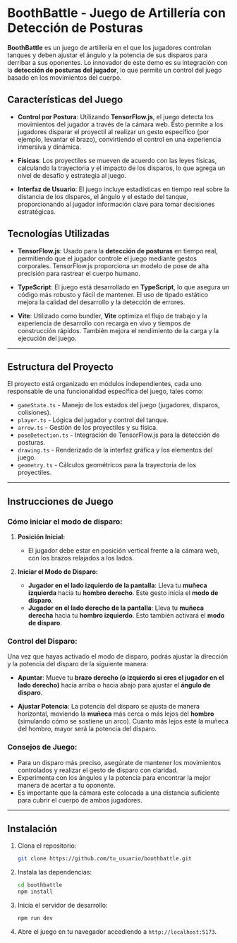 # **BoothBattle - Juego de Artillería con Detección de Posturas**

**BoothBattle** es un juego de artillería en el que los jugadores controlan tanques y deben ajustar el ángulo y la potencia de sus disparos para derribar a sus oponentes. Lo innovador de este demo es su integración con la **detección de posturas del jugador**, lo que permite un control del juego basado en los movimientos del cuerpo.

## **Características del Juego**

- **Control por Postura**: Utilizando **TensorFlow.js**, el juego detecta los movimientos del jugador a través de la cámara web. Esto permite a los jugadores disparar el proyectil al realizar un gesto específico (por ejemplo, levantar el brazo), convirtiendo el control en una experiencia inmersiva y dinámica.
  
- **Físicas**: Los proyectiles se mueven de acuerdo con las leyes físicas, calculando la trayectoria y el impacto de los disparos, lo que agrega un nivel de desafío y estrategia al juego.

- **Interfaz de Usuario**: El juego incluye estadísticas en tiempo real sobre la distancia de los disparos, el ángulo y el estado del tanque, proporcionando al jugador información clave para tomar decisiones estratégicas.

## **Tecnologías Utilizadas**

- **TensorFlow.js**: Usado para la **detección de posturas** en tiempo real, permitiendo que el jugador controle el juego mediante gestos corporales. TensorFlow.js proporciona un modelo de pose de alta precisión para rastrear el cuerpo humano.

- **TypeScript**: El juego está desarrollado en **TypeScript**, lo que asegura un código más robusto y fácil de mantener. El uso de tipado estático mejora la calidad del desarrollo y la detección de errores.

- **Vite**: Utilizado como bundler, **Vite** optimiza el flujo de trabajo y la experiencia de desarrollo con recarga en vivo y tiempos de construcción rápidos. También mejora el rendimiento de la carga y la ejecución del juego.

---

## **Estructura del Proyecto**

El proyecto está organizado en módulos independientes, cada uno responsable de una funcionalidad específica del juego, tales como:

- `gameState.ts` - Manejo de los estados del juego (jugadores, disparos, colisiones).
- `player.ts` - Lógica del jugador y control del tanque.
- `arrow.ts` - Gestión de los proyectiles y su física.
- `poseDetection.ts` - Integración de TensorFlow.js para la detección de posturas.
- `drawing.ts` - Renderizado de la interfaz gráfica y los elementos del juego.
- `geometry.ts` - Cálculos geométricos para la trayectoria de los proyectiles.

--- 

## **Instrucciones de Juego**

### **Cómo iniciar el modo de disparo:**

1. **Posición Inicial:**
   - El jugador debe estar en posición vertical frente a la cámara web, con los brazos relajados a los lados.

2. **Iniciar el Modo de Disparo:**
   - **Jugador en el lado izquierdo de la pantalla**: Lleva tu **muñeca izquierda** hacia tu **hombro derecho**. Este gesto inicia el **modo de disparo**.
   - **Jugador en el lado derecho de la pantalla**: Lleva tu **muñeca derecha** hacia tu **hombro izquierdo**. Esto también activará el **modo de disparo**.

### **Control del Disparo:**

Una vez que hayas activado el modo de disparo, podrás ajustar la dirección y la potencia del disparo de la siguiente manera:

- **Apuntar**: Mueve tu **brazo derecho (o izquierdo si eres el jugador en el lado derecho)** hacia arriba o hacia abajo para ajustar el **ángulo de disparo**.
  
- **Ajustar Potencia**: La potencia del disparo se ajusta de manera horizontal, moviendo la **muñeca** más cerca o más lejos del **hombro** (simulando cómo se sostiene un arco). Cuanto más lejos esté la muñeca del hombro, mayor será la potencia del disparo.

### **Consejos de Juego:**
- Para un disparo más preciso, asegúrate de mantener los movimientos controlados y realizar el gesto de disparo con claridad.
- Experimenta con los ángulos y la potencia para encontrar la mejor manera de acertar a tu oponente.
- Es importante que la cámara este colocada a una distancia suficiente para cubrir el cuerpo de ambos jugadores.

---

## **Instalación**

1. Clona el repositorio:
    ```bash
    git clone https://github.com/tu_usuario/boothbattle.git
    ```

2. Instala las dependencias:
    ```bash
    cd boothbattle
    npm install
    ```

3. Inicia el servidor de desarrollo:
    ```bash
    npm run dev
    ```

4. Abre el juego en tu navegador accediendo a `http://localhost:5173`.
